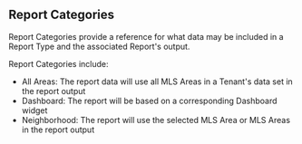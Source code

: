 ## Report Categories

Report Categories provide a reference for what data may be included in a Report Type and the associated Report's output.

Report Categories include:

- All Areas: The report data will use all MLS Areas in a Tenant's data set in the report output
- Dashboard: The report will be based on a corresponding Dashboard widget
- Neighborhood: The report will use the selected MLS Area or MLS Areas in the report output
